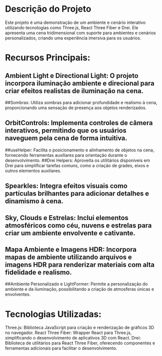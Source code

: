 # Descrição do Projeto
Este projeto é uma demonstração de um ambiente e cenário interativo utilizando tecnologias como Three.js, React Three Fiber e Drei. Ele apresenta uma cena tridimensional com suporte para ambientes e cenários personalizados, criando uma experiência imersiva para os usuários.

# Recursos Principais:

## Ambient Light e Directional Light: O projeto incorpora iluminação ambiente e direcional para criar efeitos realistas de iluminação na cena.
##Sombras: Utiliza sombras para adicionar profundidade e realismo à cena, proporcionando uma sensação de presença aos objetos renderizados.
## OrbitControls: Implementa controles de câmera interativos, permitindo que os usuários naveguem pela cena de forma intuitiva.
##useHelper: Facilita o posicionamento e alinhamento de objetos na cena, fornecendo ferramentas auxiliares para orientação durante o desenvolvimento.
##Drei Helpers: Aproveita os utilitários disponíveis em Drei para simplificar tarefas comuns, como a criação de grades, eixos e outros elementos auxiliares.
## Spearkles: Integra efeitos visuais como partículas brilhantes para adicionar detalhes e dinamismo à cena.
## Sky, Clouds e Estrelas: Inclui elementos atmosféricos como céu, nuvens e estrelas para criar um ambiente envolvente e cativante.
## Mapa Ambiente e Imagens HDR: Incorpora mapas de ambiente utilizando arquivos e imagens HDR para renderizar materiais com alta fidelidade e realismo.
##Ambiente Personalizado e LightFormer: Permite a personalização do ambiente e da iluminação, possibilitando a criação de atmosferas únicas e envolventes.
# Tecnologias Utilizadas:
Three.js: Biblioteca JavaScript para criação e renderização de gráficos 3D no navegador.
React Three Fiber: Wrapper React para Three.js, simplificando o desenvolvimento de aplicativos 3D com React.
Drei: Biblioteca de utilitários para React Three Fiber, oferecendo componentes e ferramentas adicionais para facilitar o desenvolvimento.
